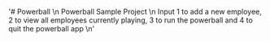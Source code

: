 '# Powerball \n Powerball Sample Project \n Input 1 to add a new employee, 2 to view all employees currently playing, 3 to run the powerball and 4 to quit the powerball app \n' 
